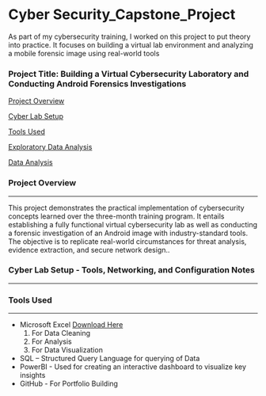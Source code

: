 # Cyber Security_Capstone_Project
As part of my cybersecurity training, I worked on this project to put theory into practice. It focuses on building a virtual lab environment and analyzing a mobile forensic image using real-world tools

### Project Title: Building a Virtual Cybersecurity Laboratory and Conducting Android Forensics Investigations

[Project Overview](#project-overview)

[Cyber Lab Setup](#data-sources)

[Tools Used](#tools-used)

[Exploratory Data Analysis](#exploratory-data-analysis)

[Data Analysis](#data-analysis)

### Project Overview
---
This project demonstrates the practical implementation of cybersecurity concepts learned over the three-month training program.  It entails establishing a fully functional virtual cybersecurity lab as well as conducting a forensic investigation of an Android image with industry-standard tools.  The objective is to replicate real-world circumstances for threat analysis, evidence extraction, and secure network design..

### Cyber Lab Setup - Tools, Networking, and Configuration Notes
---


### Tools Used
---
- Microsoft Excel [Download Here](https://www.microsoft.com)
  1. For Data Cleaning
  2. For Analysis
  3. For Data Visualization
- SQL – Structured Query Language for querying of Data
- PowerBI - Used for creating an interactive dashboard to visualize key insights
- GitHub - For Portfolio Building
<!--
**Ea100/Ea100** is a ✨ _special_ ✨ repository because its `README.md` (this file) appears on your GitHub profile.

Here are some ideas to get you started:

- 🔭 I’m currently working on ...
- 🌱 I’m currently learning ...
- 👯 I’m looking to collaborate on ...
- 🤔 I’m looking for help with ...
- 💬 Ask me about ...
- 📫 How to reach me: ...
- 😄 Pronouns: ...
- ⚡ Fun fact: ...
-->
